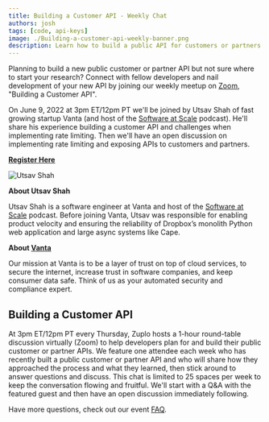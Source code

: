 ```yaml
---
title: Building a Customer API - Weekly Chat
authors: josh
tags: [code, api-keys]
image: ./Building-a-customer-api-weekly-banner.png
description: Learn how to build a public API for customers or partners
---
```


Planning to build a new public customer or partner API but not sure where to start your research? Connect with fellow developers and nail development of your new API by joining our weekly meetup on [Zoom](https://zuplo.link/3wKTTGx), "Building a Customer API".

On June 9, 2022 at 3pm ET/12pm PT we'll be joined by Utsav Shah of fast growing startup Vanta (and host of the [Software at Scale](https://www.softwareatscale.dev/) podcast). He'll share his experience building a customer API and challenges when implementing rate limiting. Then we'll have an open discussion on implementing rate limiting and exposing APIs to customers and partners.

**[Register Here](https://zuplo.link/3wKTTGx)**

![Utsav Shah](./utsav_shah.png)

**About Utsav Shah**

Utsav Shah is a software engineer at Vanta and host of the [Software at Scale](https://www.softwareatscale.dev/) podcast. Before joining Vanta, Utsav was responsible for enabling product velocity and ensuring the reliability of Dropbox’s monolith Python web application and large async systems like Cape.

**About [Vanta](https://www.vanta.com)**

Our mission at Vanta is to be a layer of trust on top of cloud services, to secure the internet, increase trust in software companies, and keep consumer data safe. Think of us as your automated security and compliance expert.

## Building a Customer API

At 3pm ET/12pm PT every Thursday, Zuplo hosts a 1-hour round-table discussion virtually (Zoom) to help developers plan for and build their public customer or partner APIs. We feature one attendee each week who has recently built a public customer or partner API and who will share how they approached the process and what they learned, then stick around to answer questions and discuss. This chat is limited to 25 spaces per week to keep the conversation flowing and fruitful. We'll start with a Q&A with the featured guest and then have an open discussion immediately following.

Have more questions, check out our event [FAQ](https://zuplo.notion.site/Building-a-Customer-API-Weekly-Chat-hosted-by-Zuplo-cfa5d37dfbcc4683a0bd12c400d5df35).
